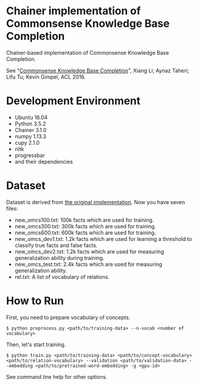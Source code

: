 # Chainer implementation of Commonsense Knowledge Base Completion

Chainer-based implementation of Commonsense Knowledge Base Completion.

See "[Commonsense Knowledge Base Completion](http://aclweb.org/anthology/P/P16/P16-1137.pdf)", Xiang Li; Aynaz Taheri; Lifu Tu; Kevin Gimpel, ACL 2016.

# Development Environment

* Ubuntu 16.04
* Python 3.5.2
* Chainer 3.1.0
* numpy 1.13.3
* cupy 2.1.0
* nltk
* progressbar
* and their dependencies

# Dataset

Dataset is derived from [the original implementation](https://github.com/Lorraine333/ACL_CKBC).
Now you have seven files:
* new_omcs100.txt: 100k facts which are used for training.
* new_omcs300.txt: 300k facts which are used for training.
* new_omcs600.txt: 600k facts which are used for training.
* new_omcs_dev1.txt: 1.2k facts which are used for learning a threshold to classify true facts and false facts.
* new_omcs_dev2.txt: 1.2k facts which are used for measuring generalization ability during training.
* new_omcs_test.txt: 2.4k facts which are used for measuring generalization ability.
* rel.txt: A list of vocabulary of relations.

# How to Run

First, you need to prepare vocabulary of concepts.

```
$ python preprocess.py <path/to/training-data> --n-vocab <number of vocabulary>
```

Then, let's start training.

```
$ python train.py <path/to/training-data> <path/to/concept-vocabulary> <path/to/relation-vocabulary> --validation <path/to/validation-data> --embedding <path/to/pretrained-word-embedding> -g <gpu-id>
```

See command line help for other options.
